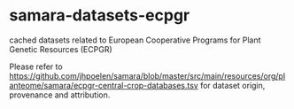 # samara-datasets-ecpgr
cached datasets related to European Cooperative Programs for Plant Genetic Resources (ECPGR)

Please refer to https://github.com/jhpoelen/samara/blob/master/src/main/resources/org/planteome/samara/ecpgr-central-crop-databases.tsv for dataset origin, provenance and attribution. 
